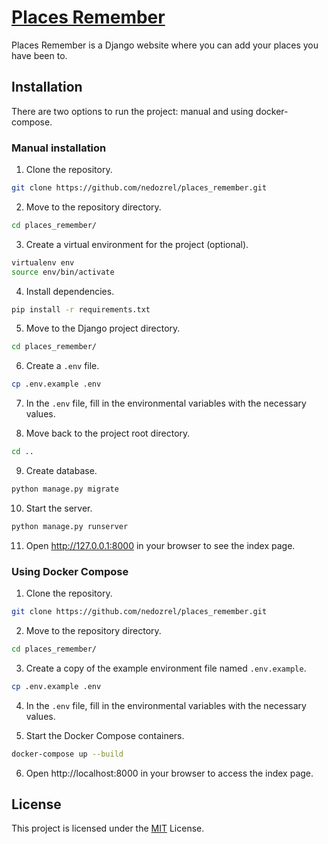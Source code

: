 # [Places Remember](https://placesremember.na4u.ru/)

Places Remember is a Django website where you can add your places you have been to.

## Installation

There are two options to run the project: manual and using docker-compose.

### Manual installation

1. Clone the repository.

```bash
git clone https://github.com/nedozrel/places_remember.git
```

2. Move to the repository directory.

```bash
cd places_remember/
```

3. Create a virtual environment for the project (optional).

```bash
virtualenv env
source env/bin/activate
```

4. Install dependencies.

```bash
pip install -r requirements.txt
```

5. Move to the Django project directory.

```bash
cd places_remember/
```

6. Create a `.env` file.

```bash
cp .env.example .env
```

7. In the `.env` file, fill in the environmental variables with the necessary values.

8. Move back to the project root directory.

```bash
cd ..
```

9. Create database.

```bash
python manage.py migrate
```

10. Start the server.

```bash
python manage.py runserver
```

11. Open http://127.0.0.1:8000 in your browser to see the index page.

### Using Docker Compose

1. Clone the repository.

```bash
git clone https://github.com/nedozrel/places_remember.git
```

2. Move to the repository directory.

```bash
cd places_remember/
```

3. Create a copy of the example environment file named `.env.example`.

```bash
cp .env.example .env
```

4. In the `.env` file, fill in the environmental variables with the necessary values.

5. Start the Docker Compose containers.

```bash
docker-compose up --build
```

6. Open http://localhost:8000 in your browser to access the index page.

## License

This project is licensed under the [MIT](https://choosealicense.com/licenses/mit/) License.
